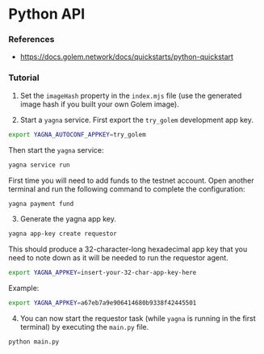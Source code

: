 # Python API

### References
- https://docs.golem.network/docs/quickstarts/python-quickstart

### Tutorial
1. Set the ``imageHash`` property in the ``index.mjs`` file (use the generated image hash if you built your own Golem image).

2. Start a ``yagna`` service. First export the ``try_golem`` development app key.
```bash
export YAGNA_AUTOCONF_APPKEY=try_golem
```

Then start the ``yagna`` service:
```bash
yagna service run
```

First time you will need to add funds to the testnet account. Open another terminal and run the following command to complete the configuration:
```bash
yagna payment fund
```

3. Generate the yagna app key.

```bash
yagna app-key create requestor
```

This should produce a 32-character-long hexadecimal app key that you need to note down as it will be needed to run the requestor agent.

```bash
export YAGNA_APPKEY=insert-your-32-char-app-key-here
```

Example:
```bash
export YAGNA_APPKEY=a67eb7a9e906414680b9338f42445501
```

4. You can now start the requestor task (while ``yagna`` is running in the first terminal) by executing the ``main.py`` file.
```bash
python main.py
```